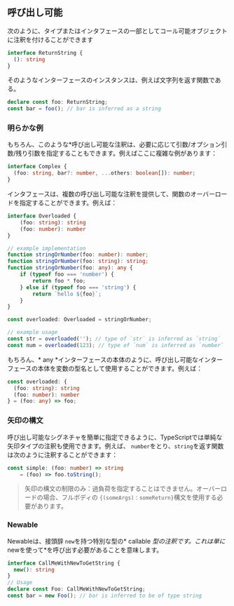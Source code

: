 ## 呼び出し可能
次のように、タイプまたはインタフェースの一部としてコール可能オブジェクトに注釈を付けることができます

```ts
interface ReturnString {
  (): string
}
```
そのようなインターフェースのインスタンスは、例えば文字列を返す関数である。

```ts
declare const foo: ReturnString;
const bar = foo(); // bar is inferred as a string
```

### 明らかな例
もちろん、このような*呼び出し可能な注釈は、必要に応じて引数/オプション引数/残り引数を指定することもできます。例えばここに複雑な例があります：

```ts
interface Complex {
  (foo: string, bar?: number, ...others: boolean[]): number;
}
```

インタフェースは、複数の呼び出し可能な注釈を提供して、関数のオーバーロードを指定することができます。例えば：

```ts
interface Overloaded {
    (foo: string): string
    (foo: number): number
}

// example implementation
function stringOrNumber(foo: number): number;
function stringOrNumber(foo: string): string;
function stringOrNumber(foo: any): any {
    if (typeof foo === 'number') {
        return foo * foo;
    } else if (typeof foo === 'string') {
        return `hello ${foo}`;
    }
}

const overloaded: Overloaded = stringOrNumber;

// example usage
const str = overloaded(''); // type of `str` is inferred as `string`
const num = overloaded(123); // type of `num` is inferred as `number`
```

もちろん、* any *インターフェースの本体のように、呼び出し可能なインターフェースの本体を変数の型名として使用することができます。例えば：

```ts
const overloaded: {
  (foo: string): string
  (foo: number): number
} = (foo: any) => foo;
```

### 矢印の構文
呼び出し可能なシグネチャを簡単に指定できるように、TypeScriptでは単純な矢印タイプの注釈も使用できます。例えば、 `number`をとり、`string`を返す関数は次のように注釈することができます：

```ts
const simple: (foo: number) => string
    = (foo) => foo.toString();
```

> 矢印の構文の制限のみ：過負荷を指定することはできません。オーバーロードの場合、フルボディの `{(someArgs)：someReturn}`構文を使用する必要があります。

### Newable

Newableは、接頭辞 `new`を持つ特別な型の* callable *型の注釈です。これは単に* newを使って*を呼び出す必要があることを意味します。

```ts
interface CallMeWithNewToGetString {
  new(): string
}
// Usage
declare const Foo: CallMeWithNewToGetString;
const bar = new Foo(); // bar is inferred to be of type string
```
